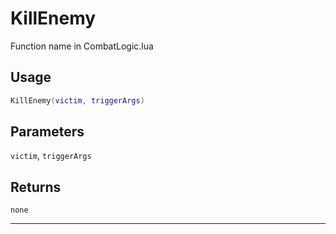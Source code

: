 # KillEnemy
Function name in CombatLogic.lua
## Usage
```lua
KillEnemy(victim, triggerArgs)
```
## Parameters
`victim`, `triggerArgs`
## Returns
`none`

---